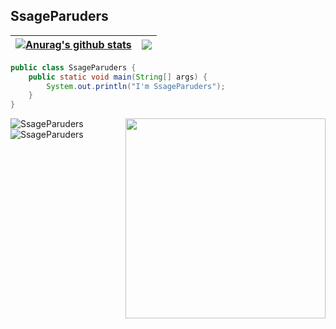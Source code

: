 ## SsageParuders <br>

| <a href="https://github.com/anuraghazra/github-readme-stats"><img align="center" src="https://github-readme-stats.vercel.app/api?username=SsageParuders&show_icons=true&include_all_commits=true&theme=github_dark&hide_border=true" alt="Anurag's github stats" /></a> | <a href="https://github.com/anuraghazra/github-readme-stats"><img align="center" src="https://github-readme-stats.vercel.app/api/top-langs/?username=SsageParuders&layout=compact&theme=github_dark&hide_border=true" /></a> |
| ------------- | ------------- |
```java
public class SsageParuders {
    public static void main(String[] args) {
        System.out.println("I'm SsageParuders");
    }
}
```
<img align="right" width="320" src="https://i.imgur.com/ugWb6BU.gif" />

![SsageParuders](https://github-readme-stats.vercel.app/api/pin/?username=SsageParuders&repo=SsageParuders&theme=github_dark&show_owner)
![SsageParuders](https://github-readme-stats.vercel.app/api/pin/?username=SsageParuders&repo=HQ_Notes&theme=github_dark&show_owner)
